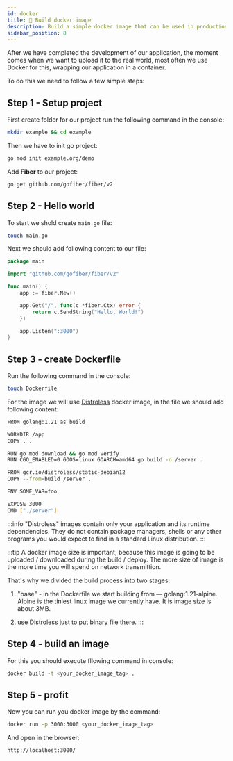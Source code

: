 ```yaml
---
id: docker
title: 🐳 Build docker image
description: Build a simple docker image that can be used in production.
sidebar_position: 8
---
```


After we have completed the development of our application, the moment comes when we want to upload it to the real world, most often we use Docker for this, wrapping our application in a container.

To do this we need to follow a few simple steps:

## Step 1 - Setup project

First create folder for our project run the following command in the console:

```bash title="~/"
mkdir example && cd example
```

Then we have to init go project:
```bash title="~/example"
go mod init example.org/demo
```

Add **Fiber** to our project:
```bash title="~/example"
go get github.com/gofiber/fiber/v2
```

## Step 2 - Hello world

To start we shold create `main.go` file:
```bash title="~/example"
touch main.go
```

Next we should add following content to our file:

```go title="~/app/main.go"
package main

import "github.com/gofiber/fiber/v2"

func main() {
	app := fiber.New()

	app.Get("/", func(c *fiber.Ctx) error {
		return c.SendString("Hello, World!")
	})

	app.Listen(":3000")
}
```

## Step 3 - create Dockerfile

Run the following command in the console:

```bash
touch Dockerfile
```

For the image we will use [Distroless](https://github.com/GoogleContainerTools/distroless) docker image, in the file we should add following content:

```bash title="~/example/Dockerfile"
FROM golang:1.21 as build

WORKDIR /app
COPY . .

RUN go mod download && go mod verify
RUN CGO_ENABLED=0 GOOS=linux GOARCH=amd64 go build -o /server .

FROM gcr.io/distroless/static-debian12
COPY --from=build /server .

ENV SOME_VAR=foo

EXPOSE 3000
CMD ["./server"]
```

:::info
"Distroless" images contain only your application and its runtime dependencies. They do not contain package managers, shells or any other programs you would expect to find in a standard Linux distribution.
:::

:::tip
A docker image size is important, because this image is going to be uploaded / downloaded during the build / deploy. The more size of image is the more time you will spend on network transmittion.

That's why we divided the build process into two stages:

1. "base" - in the Dockerfile we start building from — golang:1.21-alpine. Alpine is the tiniest linux image we currently have. It is image size is about 3MB.

2. use Distroless just to put binary file there.
:::

## Step 4 - build an image

For this you should execute fllowing command in console:
```bash title"~/example"
docker build -t <your_docker_image_tag> .
```

## Step 5 - profit

Now you can run you docker image by the command:
```bash
docker run -p 3000:3000 <your_docker_image_tag>
```

And open in the browser:
```
http://localhost:3000/
```